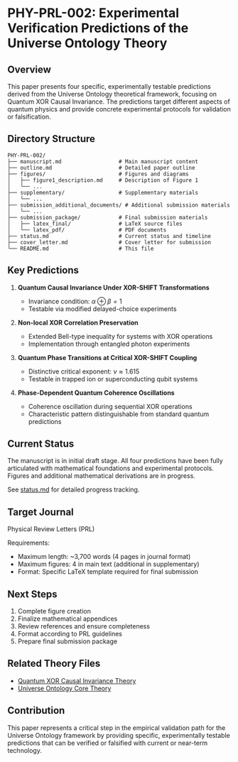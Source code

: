 # PHY-PRL-002: Experimental Verification Predictions of the Universe Ontology Theory

## Overview

This paper presents four specific, experimentally testable predictions derived from the Universe Ontology theoretical framework, focusing on Quantum XOR Causal Invariance. The predictions target different aspects of quantum physics and provide concrete experimental protocols for validation or falsification.

## Directory Structure

```
PHY-PRL-002/
├── manuscript.md                  # Main manuscript content
├── outline.md                     # Detailed paper outline
├── figures/                       # Figures and diagrams
│   ├── figure1_description.md     # Description of Figure 1
│   └── ...
├── supplementary/                 # Supplementary materials
│   └── ...
├── submission_additional_documents/ # Additional submission materials
│   └── ...
├── submission_package/            # Final submission materials
│   ├── latex_final/               # LaTeX source files
│   └── latex_pdf/                 # PDF documents
├── status.md                      # Current status and timeline
├── cover_letter.md                # Cover letter for submission
└── README.md                      # This file
```

## Key Predictions

1. **Quantum Causal Invariance Under XOR-SHIFT Transformations**
   - Invariance condition: $\alpha \oplus \beta = 1$
   - Testable via modified delayed-choice experiments

2. **Non-local XOR Correlation Preservation**
   - Extended Bell-type inequality for systems with XOR operations
   - Implementation through entangled photon experiments

3. **Quantum Phase Transitions at Critical XOR-SHIFT Coupling**
   - Distinctive critical exponent: $\nu \approx 1.615$
   - Testable in trapped ion or superconducting qubit systems

4. **Phase-Dependent Quantum Coherence Oscillations**
   - Coherence oscillation during sequential XOR operations
   - Characteristic pattern distinguishable from standard quantum predictions

## Current Status

The manuscript is in initial draft stage. All four predictions have been fully articulated with mathematical foundations and experimental protocols. Figures and additional mathematical derivations are in progress.

See [status.md](status.md) for detailed progress tracking.

## Target Journal

Physical Review Letters (PRL)

Requirements:
- Maximum length: ~3,700 words (4 pages in journal format)
- Maximum figures: 4 in main text (additional in supplementary)
- Format: Specific LaTeX template required for final submission

## Next Steps

1. Complete figure creation
2. Finalize mathematical appendices
3. Review references and ensure completeness
4. Format according to PRL guidelines
5. Prepare final submission package

## Related Theory Files

- [Quantum XOR Causal Invariance Theory](../../../../formal_theory/formal_theory_quantum_xor_causal_invariance.md)
- [Universe Ontology Core Theory](../../../../formal_theory/formal_theory_cosmic_ontology.md)

## Contribution

This paper represents a critical step in the empirical validation path for the Universe Ontology framework by providing specific, experimentally testable predictions that can be verified or falsified with current or near-term technology. 